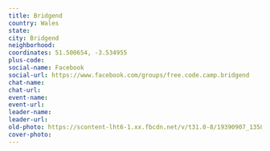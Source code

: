 ```yaml
---
title: Bridgend
country: Wales
state: 
city: Bridgend
neighborhood: 
coordinates: 51.500654, -3.534955
plus-code:
social-name: Facebook
social-url: https://www.facebook.com/groups/free.code.camp.bridgend
chat-name:
chat-url:
event-name:
event-url:
leader-name:
leader-url:
old-photo: https://scontent-lht6-1.xx.fbcdn.net/v/t31.0-8/19390907_1358754020827183_800307080888221255_o.jpg?oh=25ca43091c31b06e61ddcbe6b2e9b43a&oe=59DB78BB
cover-photo:
---
```

